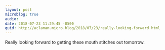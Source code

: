 ```yaml
---
layout: post
microblog: true
audio: 
date: 2018-07-23 11:29:45 -0500
guid: http://aclaman.micro.blog/2018/07/23/really-looking-forward.html
---
```

Really looking forward to getting these mouth stitches out tomorrow.

